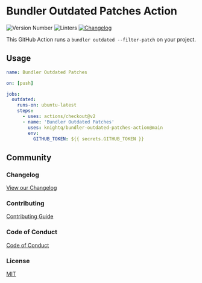 <!-- Variables -->
[changelog]: /CHANGELOG.md
[coc]: /CODE_OF_CONDUCT.md
[contributing]: /CONTRIBUTING.md
[license]: /LICENSE.md

# Bundler Outdated Patches Action

![Version Number](https://img.shields.io/static/v1?label=Version&message=v0.1.0&color=blue)
![Linters](https://github.com/knightq/bundler-outdated-patches-action/workflows/Linters/badge.svg)
[![Changelog](https://github.com/knightq/rubocop-linter-action/workflows/Changelog/badge.svg)][changelog]

This GitHub Action runs a `bundler outdated --filter-patch` on your project.

## Usage

```yml
name: Bundler Outdated Patches

on: [push]

jobs:
  outdated:
    runs-on: ubuntu-latest
    steps:
      - uses: actions/checkout@v2
      - name: 'Bundler Outdated Patches'
        uses: knightq/bundler-outdated-patches-action@main
        env:
          GITHUB_TOKEN: ${{ secrets.GITHUB_TOKEN }}
```

## Community

### Changelog

[View our Changelog][changelog]

### Contributing

[Contributing Guide][contributing]

### Code of Conduct

[Code of Conduct][coc]

### License

[MIT][license]
